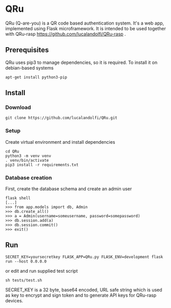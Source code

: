 # QRu
QRu (Q-are-you) is a QR code based authentication system. It's a web app, implemented using Flask microframework. It is intended to be used together with QRu-rasp https://github.com/lucalandolfi/QRu-rasp .

## Prerequisites
QRu uses pip3 to manage dependencies, so it is required. To install it on debian-based systems
```
apt-get install python3-pip
```
## Install

### Download
```
git clone https://github.com/lucalandolfi/QRu.git
```
### Setup
Create virtual environment and install dependencies
```
cd QRu
python3 -m venv venv
. venv/bin/activate
pip3 install -r requirements.txt
```

### Database creation
First, create the database schema and create an admin user
```
flask shell
[...]
>>> from app.models import db, Admin
>>> db.create_all()
>>> a = Admin(username=someusername, password=somepassword)
>>> db.session.add(a)
>>> db.session.commit()
>>> exit()
```

## Run
```
SECRET_KEY=yoursecretkey FLASK_APP=QRu.py FLASK_ENV=development flask run --host 0.0.0.0
```
or edit and run supplied test script
```
sh tests/test.sh
```
SECRET_KEY is a 32 byte, base64 encoded, URL safe string which is used as key to encrypt and sign token and to generate API keys for QRu-rasp devices. 
